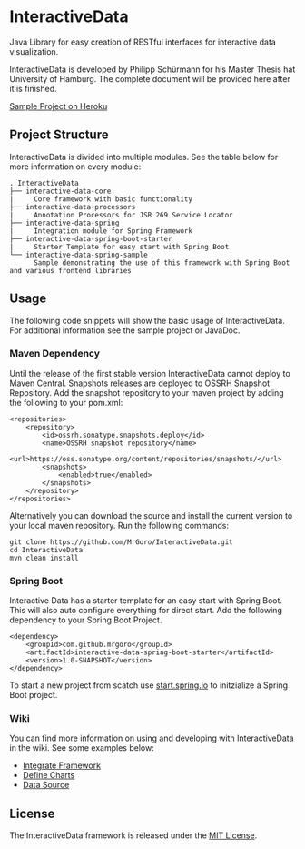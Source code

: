 # InteractiveData
Java Library for easy creation of RESTful interfaces for interactive data visualization.

InteractiveData is developed by Philipp Sch&uuml;rmann for his Master Thesis hat University of Hamburg.
The complete document will be provided here after it is finished.

[Sample Project on Heroku](https://interactive-data-prod.herokuapp.com/)

## Project Structure
InteractiveData is divided into multiple modules. See the table below for more information on every module:
```
. InteractiveData
├── interactive-data-core
|     Core framework with basic functionality
├── interactive-data-processors
|     Annotation Processors for JSR 269 Service Locator
├── interactive-data-spring
|     Integration module for Spring Framework
├── interactive-data-spring-boot-starter
|     Starter Template for easy start with Spring Boot
└── interactive-data-spring-sample
      Sample demonstrating the use of this framework with Spring Boot and various frontend libraries
```

## Usage
The following code snippets will show the basic usage of InteractiveData. For additional information see the sample 
project or JavaDoc.

### Maven Dependency
Until the release of the first stable version InteractiveData cannot deploy to Maven Central. 
Snapshots releases are deployed to OSSRH Snapshot Repository. Add the snapshot repository to your maven project by
adding the following to your pom.xml:
```
<repositories>
    <repository>
        <id>ossrh.sonatype.snapshots.deploy</id>
        <name>OSSRH snapshot repository</name>
        <url>https://oss.sonatype.org/content/repositories/snapshots/</url>
        <snapshots>
            <enabled>true</enabled>
        </snapshots>
    </repository>
</repositories>
```
Alternatively you can download the source and install the current version to your local maven repository.
Run the following commands:
```
git clone https://github.com/MrGoro/InteractiveData.git
cd InteractiveData
mvn clean install
```

### Spring Boot
Interactive Data has a starter template for an easy start with Spring Boot. This will also auto configure
everything for direct start. Add the following dependency to your Spring Boot Project.
```
<dependency>
    <groupId>com.github.mrgoro</groupId>
    <artifactId>interactive-data-spring-boot-starter</artifactId>
    <version>1.0-SNAPSHOT</version>
</dependency>
```
To start a new project from scatch use [start.spring.io](https://start.spring.io/) to initzialize a Spring Boot project.
### Wiki
You can find more information on using and developing with InteractiveData in the wiki. See some examples below:

* [Integrate Framework](https://github.com/MrGoro/InteractiveData/wiki/Integrate-Framework)
* [Define Charts](https://github.com/MrGoro/InteractiveData/wiki/Define-Charts)
* [Data Source](https://github.com/MrGoro/InteractiveData/wiki/Data-Source)


## License
The InteractiveData framework is released under the [MIT License](http://choosealicense.com/licenses/mit/).
